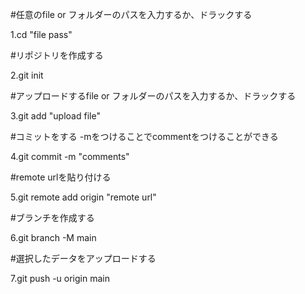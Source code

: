 #任意のfile or フォルダーのパスを入力するか、ドラックする

1.cd "file pass"

#リポジトリを作成する

2.git init

#アップロードするfile or フォルダーのパスを入力するか、ドラックする

3.git add "upload file"

#コミットをする -mをつけることでcommentをつけることができる

4.git commit -m "comments"

#remote urlを貼り付ける

5.git remote add origin "remote url"

#ブランチを作成する

6.git branch -M main

#選択したデータをアップロードする

7.git push -u origin main
